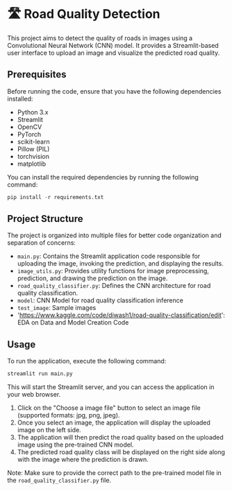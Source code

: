 # 🛣️ Road Quality Detection

This project aims to detect the quality of roads in images using a Convolutional Neural Network (CNN) model. It provides a Streamlit-based user interface to upload an image and visualize the predicted road quality.

## Prerequisites

Before running the code, ensure that you have the following dependencies installed:

- Python 3.x
- Streamlit
- OpenCV
- PyTorch
- scikit-learn
- Pillow (PIL)
- torchvision
- matplotlib

You can install the required dependencies by running the following command:

```python
pip install -r requirements.txt
```


## Project Structure

The project is organized into multiple files for better code organization and separation of concerns:

- `main.py`: Contains the Streamlit application code responsible for uploading the image, invoking the prediction, and displaying the results.
- `image_utils.py`: Provides utility functions for image preprocessing, prediction, and drawing the prediction on the image.
- `road_quality_classifier.py`: Defines the CNN architecture for road quality classification.
- `model`: CNN Model for road quality classification inference
- `test_image`: Sample images
- 'https://www.kaggle.com/code/diwash1/road-quality-classification/edit': EDA on Data and Model Creation Code

## Usage

To run the application, execute the following command:

```python
streamlit run main.py
```


This will start the Streamlit server, and you can access the application in your web browser.

1. Click on the "Choose a image file" button to select an image file (supported formats: jpg, png, jpeg).
2. Once you select an image, the application will display the uploaded image on the left side.
3. The application will then predict the road quality based on the uploaded image using the pre-trained CNN model.
4. The predicted road quality class will be displayed on the right side along with the image where the prediction is drawn.

Note: Make sure to provide the correct path to the pre-trained model file in the `road_quality_classifier.py` file.
